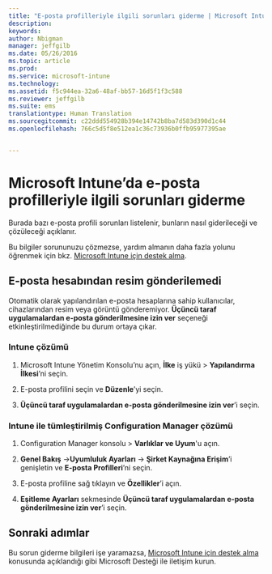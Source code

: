 ```yaml
---
title: "E-posta profilleriyle ilgili sorunları giderme | Microsoft Intune"
description: 
keywords: 
author: Nbigman
manager: jeffgilb
ms.date: 05/26/2016
ms.topic: article
ms.prod: 
ms.service: microsoft-intune
ms.technology: 
ms.assetid: f5c944ea-32a6-48af-bb57-16d5f1f3c588
ms.reviewer: jeffgilb
ms.suite: ems
translationtype: Human Translation
ms.sourcegitcommit: c22ddd554928b394e14742b8ba7d583d390d1c44
ms.openlocfilehash: 766c5d5f8e512ea1c36c73936b0ffb95977395ae


---
```


# Microsoft Intune’da e-posta profilleriyle ilgili sorunları giderme
Burada bazı e-posta profili sorunları listelenir, bunların nasıl giderileceği ve çözüleceği açıklanır.

Bu bilgiler sorununuzu çözmezse, yardım almanın daha fazla yolunu öğrenmek için bkz. [Microsoft Intune için destek alma](how-to-get-support-for-microsoft-intune.md).


## E-posta hesabından resim gönderilemedi
Otomatik olarak yapılandırılan e-posta hesaplarına sahip kullanıcılar, cihazlarından resim veya görüntü gönderemiyor.
**Üçüncü taraf uygulamalardan e-posta gönderilmesine izin ver** seçeneği etkinleştirilmediğinde bu durum ortaya çıkar.

### Intune çözümü

1.  Microsoft Intune Yönetim Konsolu’nu açın, **İlke** iş yükü &gt; **Yapılandırma İlkesi**’ni seçin.

2.  E-posta profilini seçin ve **Düzenle**’yi seçin.

3.  **Üçüncü taraf uygulamalardan e-posta gönderilmesine izin ver**’i seçin.

### Intune ile tümleştirilmiş Configuration Manager çözümü

1.  Configuration Manager konsolu &gt; **Varlıklar ve Uyum**'u açın.

2.  **Genel Bakış** -&gt;**Uyumluluk Ayarları** -&gt; **Şirket Kaynağına Erişim**’i genişletin ve **E-posta Profilleri**’ni seçin.

3.  E-posta profiline sağ tıklayın ve **Özellikler**’i açın.

4.  **Eşitleme Ayarları** sekmesinde **Üçüncü taraf uygulamalardan e-posta gönderilmesine izin ver**’i seçin.

## Sonraki adımlar
Bu sorun giderme bilgileri işe yaramazsa, [Microsoft Intune için destek alma](how-to-get-support-for-microsoft-intune.md) konusunda açıklandığı gibi Microsoft Desteği ile iletişim kurun.



<!--HONumber=Jun16_HO4-->


